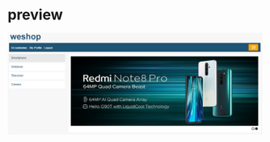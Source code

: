 # preview
![ScreenShot](https://raw.githubusercontent.com/afdolsing/weshop/master/screenshot/1.PNG)


